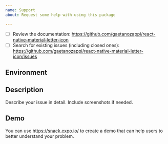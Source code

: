 ```yaml
---
name: Support
about: Request some help with using this package

---
```


<!-- Requirements: please go through this checklist before opening a new issue -->
  - [ ] Review the documentation: https://github.com/gaetanozappi/react-native-material-letter-icon
  - [ ] Search for existing issues (including closed ones): https://github.com/gaetanozappi/react-native-material-letter-icon/issues

<!-- Describe your environment (OS, target platform, react-native-vector-icons version etc.) -->
## Environment

<!-- Describe what you want to do and what you have tried. -->
## Description
Describe your issue in detail. Include screenshots if needed.

## Demo
You can use https://snack.expo.io/ to create a demo that can help users to better understand your problem.
